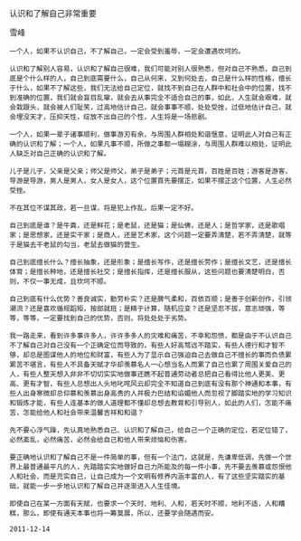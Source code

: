 认识和了解自己非常重要

雪峰


    一个人，如果不认识自己，不了解自己，一定会受到羞辱，一定会遭遇坎坷的。

    认识和了解别人容易，认识和了解自己很难，我们可能对别人很熟悉，但对自己不熟悉，自己到底是个什么样的人，自己到底需要什么，自己从何来，又到何处去，自己是什么样的性格，擅长于什么，如果不了解这些，我们无法给自己定位，就找不到自己在人群中和社会中的位置，找不到准确的位置，我们就会盲目乱窜，就会去从事完全不适合自己的事，如此，人生就会艰难，就会栽跟头，就会被人们耻笑，过高地估计自己，就会事事不顺，处处受挫，过低地估计自己，就会埋没天才，压抑天性，绽放不出自己的个性，人生将是一场悲剧。

    一个人，如果一辈子诸事顺利，做事游刃有余，与周围人群相处和谐惬意，证明此人对自己有正确的认识和了解；一个人，如果凡事不顺，所做之事都一塌糊涂，与周围人群难以相处，证明此人缺乏对自己正确的认识和了解。

    儿子是儿子，父亲是父亲；师父是师父，弟子是弟子；元首是元首，百姓是百姓；游客是游客，导游是导游，男人是男人，女人是女人，这个位置首先要摆正，如果不摆正这个位置，人生必然受挫。

    不在其位不谋其政，若一旦谋，将是犯上作乱，后果一定不好。

    自己到底是谁？是牛粪，还是鲜花；是老鼠，还是猫；是仙佛，还是人；是哲学家，还是歌唱家；是思想家，还是实干家；是商人，还是艺术家，这个问题一定要弄清楚，若不弄清楚，就等于是猫去干老鼠的勾当，老鼠去做猫的营生。

    自己到底擅长什么？擅长抽象，还是形象；是擅长写作，还是擅长劳作；是擅长文艺，还是擅长体育；是擅长种地，还是擅长社交；是擅长指挥，还是擅长服从，这些问题也要清楚明白，否则，不仅一事无成，且坎坷不顺。

    自己到底有什么优势？善良诚实，勤劳朴实？还是脾气柔和，百依百顺；是善于创新创作，引领潮流？还是喜欢循规蹈矩，按部就班；是精于计算，随机应变？还是坚忍不拔，意志顽强，等等，等等，一定要找到自己的优势，否则，将处处处于劣势。

    我一路走来，看到许多事许多人，许许多多人的灾难和痛苦，不幸和怨愤，都是由于不认识自己不了解自己对自己没有一个正确定位而导致的，有些人好高骛远不踏实，有些人德行和才智不够，却总是图谋他人的地位和财富，有些人为了显示自己强迫自己去做自己不擅长的事而负债累累苦不堪言，有些人不具备天赋才华却羡慕名人一心想当名人而累了自己也累了周围关爱自己的人，有些人整天想入非非不切切实实地做事还瞧不起普通劳动者总把自己看得比他人更美、更高、更有才智，有些人总想出人头地叱咤风云却完全不知道自己到底有没有那个神通和本事，有些人出身寒微却总仰慕和羡慕出身高贵的人并极力巴结和谄媚他人而忽视了脚踏实地的学习知识和锻炼才能，有些人连基本的做人道理都不懂却总想去教育和引导别人，如此的人们，怎能不痛苦，怎能给他人和社会带来温馨吉祥和和谐？

    先不要心浮气躁，先认真地熟悉自己、认识和了解自己，给自己一个正确的定位，若定位错了，必然紊乱，必然痛苦，必然会给自己和他人带来烦恼和伤害。

    要正确地认识和了解自己不是一件简单的事，但有一个法门，这就是，先谦卑低调，先做一个世界上最普通最平凡的人，先踏踏实实地做好自己力所能及的每一件小事，先不要去羡慕或怨恨他人和社会，而是充实自己，让自己成为一个文明有修养内涵丰富的人，有了这些坚实踏实的基础，就能一步一步地认识和了解自己并逐渐进入人生佳境。

    即使自己在某一方面有天赋，也要求一个天时、地利、人和，若天时不顺，地利不适，人和糟糕，那么，即使有通天本事也将一筹莫展，所以，还要学会随遇而安。

    2011-12-14



